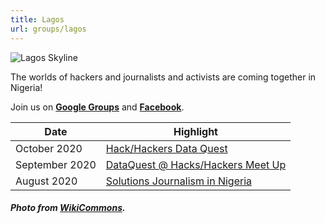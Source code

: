 ```yaml
---
title: Lagos
url: groups/lagos
---
```


![Lagos Skyline](https://upload.wikimedia.org/wikipedia/commons/6/63/2014_Victoria_Island_Lagos_Nigeria_15006436297.jpg)

The worlds of hackers and journalists and activists are coming together in Nigeria!

Join us on **[Google Groups](https://groups.google.com/u/0/g/hackshackers-lagos)** and **[Facebook](https://www.facebook.com/HacksHackersAfrica)**.

| **Date**  | **Highlight** |  
|-----------|---------------|  
| October 2020 | [Hack/Hackers Data Quest](https://groups.google.com/u/0/g/hackshackers-lagos/c/dpbGBTt7D-w) |
| September 2020 | [DataQuest @ Hacks/Hackers Meet Up](https://groups.google.com/u/0/g/hackshackers-lagos/c/pOSVKwwZfQg) |   
| August 2020 | [Solutions Journalism in Nigeria](https://twitter.com/justinarenstein/status/1230478956845060096) |

##### Photo from [WikiCommons](wikicommons.org).
